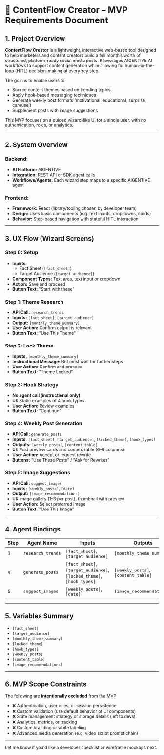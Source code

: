 # 📝 ContentFlow Creator – MVP Requirements Document

## 1. Project Overview

**ContentFlow Creator** is a lightweight, interactive web-based tool designed to help marketers and content creators build a full month’s worth of structured, platform-ready social media posts. It leverages AIGENTIVE AI workflows to support content generation while allowing for human-in-the-loop (HITL) decision-making at every key step.

The goal is to enable users to:
- Source content themes based on trending topics
- Apply hook-based messaging techniques
- Generate weekly post formats (motivational, educational, surprise, carousel)
- Supplement posts with image suggestions

This MVP focuses on a guided wizard-like UI for a single user, with no authentication, roles, or analytics.

---

## 2. System Overview

### Backend:
- **AI Platform:** AIGENTIVE
- **Integration:** REST API or SDK agent calls
- **Workflows/Agents:** Each wizard step maps to a specific AIGENTIVE agent

### Frontend:
- **Framework:** React (library/tooling chosen by developer team)
- **Design:** Uses basic components (e.g. text inputs, dropdowns, cards)
- **Behavior:** Step-based navigation with stateful HITL interaction

---

## 3. UX Flow (Wizard Screens)

### Step 0: Setup
- **Inputs:**
  - Fact Sheet (`[fact_sheet]`)
  - Target Audience (`[target_audience]`)
- **Component Types:** Text area, text input or dropdown
- **Action:** Save and proceed
- **Button Text:** "Start with these"

### Step 1: Theme Research
- **API Call:** `research_trends`
- **Inputs:** `[fact_sheet]`, `[target_audience]`
- **Output:** `[monthly_theme_summary]`
- **User Action:** Confirm output is relevant
- **Button Text:** "Use This Theme"

### Step 2: Lock Theme
- **Inputs:** `[monthly_theme_summary]`
- **Instructional Message:** Bot must wait for further steps
- **User Action:** Confirm and proceed
- **Button Text:** "Theme Locked"

### Step 3: Hook Strategy
- **No agent call (instructional only)**
- **UI:** Static examples of 4 hook types
- **User Action:** Review examples
- **Button Text:** "Continue"

### Step 4: Weekly Post Generation
- **API Call:** `generate_posts`
- **Inputs:** `[fact_sheet]`, `[target_audience]`, `[locked_theme]`, `[hook_types]`
- **Outputs:** `[weekly_posts]`, `[content_table]`
- **UI:** Post preview cards and content table (6–8 columns)
- **User Action:** Accept or request rewrite
- **Buttons:** "Use These Posts" / "Ask for Rewrites"

### Step 5: Image Suggestions
- **API Call:** `suggest_images`
- **Inputs:** `[weekly_posts]`, `[date]`
- **Output:** `[image_recommendations]`
- **UI:** Image gallery (1–3 per post), thumbnail with preview
- **User Action:** Select preferred image
- **Button Text:** "Use This Image"

---

## 4. Agent Bindings

| Step | Agent Name         | Inputs                                          | Outputs                   |
|------|--------------------|--------------------------------------------------|----------------------------|
| 1    | `research_trends`  | `[fact_sheet]`, `[target_audience]`             | `[monthly_theme_summary]` |
| 4    | `generate_posts`   | `[fact_sheet]`, `[target_audience]`, `[locked_theme]`, `[hook_types]` | `[weekly_posts]`, `[content_table]` |
| 5    | `suggest_images`   | `[weekly_posts]`, `[date]`                      | `[image_recommendations]` |

---

## 5. Variables Summary
- `[fact_sheet]`
- `[target_audience]`
- `[monthly_theme_summary]`
- `[locked_theme]`
- `[hook_types]`
- `[weekly_posts]`
- `[content_table]`
- `[image_recommendations]`

---

## 6. MVP Scope Constraints

The following are **intentionally excluded** from the MVP:
- ❌ Authentication, user roles, or session persistence
- ❌ Custom validation (use default behavior of UI components)
- ❌ State management strategy or storage details (left to devs)
- ❌ Analytics, metrics, or tracking
- ❌ Custom branding or white labeling
- ❌ Advanced media generation (e.g. video script prompt chain)

---

Let me know if you'd like a developer checklist or wireframe mockups next.

